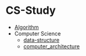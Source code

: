# CS-Study

- [Algorithm](01_algorithm)
- Computer Science
  - [data-structure](02_data_structure)
  - [computer_architecture](03_computer_architecture)

